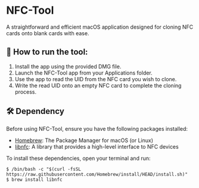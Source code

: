 # NFC-Tool
A straightforward and efficient macOS application designed for cloning NFC cards onto blank cards with ease.

## 🚀 How to run the tool:
1. Install the app using the provided DMG file.
2. Launch the NFC-Tool app from your Applications folder.
3. Use the app to read the UID from the NFC card you wish to clone.
4. Write the read UID onto an empty NFC card to complete the cloning process.

## 🛠 Dependency
Before using NFC-Tool, ensure you have the following packages installed:

- [Homebrew](https://brew.sh/): The Package Manager for macOS (or Linux)
- [libnfc](https://github.com/nfc-tools/libnfc): A library that provides a high-level interface to NFC devices

To install these dependencies, open your terminal and run:

```shell
$ /bin/bash -c "$(curl -fsSL https://raw.githubusercontent.com/Homebrew/install/HEAD/install.sh)"
$ brew install libnfc
